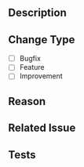 <!-- Please, before creating the Pull Request ensure that your code is formatted following the clang-format file in the repo. Make sure that the code compiles and you've tested in any way. -->

<!-- Once the Pull Request is open, please mark the checkbox regarding the change type you are submitting. -->

## Description
<!--- Provide a short description of what has been changed and which area does it affect --->

## Change Type

- [ ] Bugfix
- [ ] Feature
- [ ] Improvement

## Reason
<!--- Provide a reason why this change was made.--->

## Related Issue
<!--- Is this Pull Request related with an existing issue on GitQlient? If so, please provide the number starting with # (e.g. #20). --->

## Tests
<!--- How have you tested your change? --->
